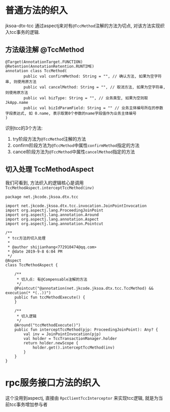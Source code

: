 # 普通方法的织入

jksoa-dtx-tcc 通过aspectj来对有`@TccMethod`注解的方法为切点, 对该方法实现织入tcc事务的逻辑.

## 方法级注解 @TccMethod

```
@Target(AnnotationTarget.FUNCTION)
@Retention(AnnotationRetention.RUNTIME)
annotation class TccMethod(
        public val confirmMethod: String = "", // 确认方法, 如果为空字符串, 则使用原方法
        public val cancelMethod: String = "", // 取消方法, 如果为空字符串, 则使用原方法
        public val bizType: String = "", // 业务类型, 如果为空则取 JkApp.name
        public val bizIdParamField: String = "" // 业务主体编号所在的参数字段表达式, 如 0.name, 表示取第0个参数的name字段值作为业务主体编号
)
```

识别tcc的3个方法:
1. try阶段方法为`@TccMethod`注解的方法
2. confirm阶段方法为`@TccMethod`中属性`confirmMethod`指定的方法
3. cancel阶段方法为`@TccMethod`中属性`cancelMethod`指定的方法

## 切入处理 TccMethodAspect

我们可看到, 方法织入的逻辑核心是调用 `TccMethodAspect.interceptTccMethod(inv)`

```
package net.jkcode.jksoa.dtx.tcc

import net.jkcode.jksoa.dtx.tcc.invocation.JoinPointInvocation
import org.aspectj.lang.ProceedingJoinPoint
import org.aspectj.lang.annotation.Around
import org.aspectj.lang.annotation.Aspect
import org.aspectj.lang.annotation.Pointcut

/**
 * tcc方法的切入处理
 *
 * @author shijianhang<772910474@qq.com>
 * @date 2019-9-8 6:04 PM
 */
@Aspect
class TccMethodAspect {

    /**
     * 切入点: 有@Compensable注解的方法
     */
    @Pointcut("@annotation(net.jkcode.jksoa.dtx.tcc.TccMethod) && execution(* *(..))")
    public fun tccMethodExecute() {
    }

    /**
     * 切入逻辑
     */
    @Around("tccMethodExecute()")
    public fun interceptTccMethod(pjp: ProceedingJoinPoint): Any? {
        val inv = JoinPointInvocation(pjp)
        val holder = TccTransactionManager.holder
        return holder.newScope {
            holder.get().interceptTccMethod(inv)
        }
    }
}
```

# rpc服务接口方法的织入

这个没用到aspectj, 直接由 `RpcClientTccInterceptor` 来实现tcc逻辑, 就是为当前tcc事务增加参与者